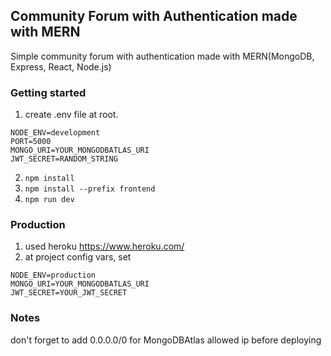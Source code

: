 ## Community Forum with Authentication made with MERN

Simple community forum with authentication made with MERN(MongoDB, Express, React, Node.js)

### Getting started

1. create .env file at root.

```
NODE_ENV=development
PORT=5000
MONGO_URI=YOUR_MONGODBATLAS_URI
JWT_SECRET=RANDOM_STRING
```

2. `npm install`
3. `npm install --prefix frontend`
4. `npm run dev`

### Production

1. used heroku https://www.heroku.com/
2. at project config vars, set

```
NODE_ENV=production
MONGO_URI=YOUR_MONGODBATLAS_URI
JWT_SECRET=YOUR_JWT_SECRET
```

### Notes

don't forget to add 0.0.0.0/0 for MongoDBAtlas allowed ip before deploying
